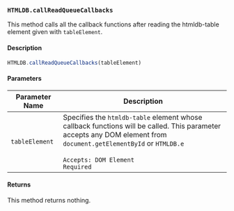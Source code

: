 ### `HTMLDB.callReadQueueCallbacks`

This method calls all the callback functions after reading the htmldb-table element given with `tableElement`.

#### Description

```javascript
HTMLDB.callReadQueueCallbacks(tableElement)
```

#### Parameters

| Parameter Name             | Description                               |
| -------------------------- | ----------------------------------------- |
| `tableElement` | Specifies the `htmldb-table` element whose callback functions will be called. This parameter accepts any DOM element from `document.getElementById` or `HTMLDB.e`<br><br>`Accepts: DOM Element`<br>`Required` |

#### Returns

This method returns nothing.